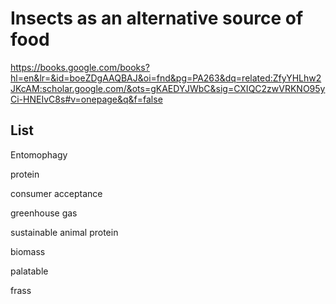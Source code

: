 # Insects as an alternative source of food

https://books.google.com/books?hl=en&lr=&id=boeZDgAAQBAJ&oi=fnd&pg=PA263&dq=related:ZfyYHLhw2JKcAM:scholar.google.com/&ots=gKAEDYJWbC&sig=CXIQC2zwVRKNO95yCi-HNEIvC8s#v=onepage&q&f=false
## List
Entomophagy

protein

consumer acceptance

greenhouse gas

sustainable animal protein

biomass

palatable

frass
